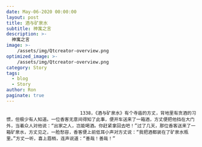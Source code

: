 ```yaml
---
date: May-06-2020 00:00:00
layout: post
title: 酒与矿泉水
subtitle: 神寓之言
description: >-
  神寓之言
image: >-
    /assets/img/Qtcreator-overview.png
optimized_image: >-
    /assets/img/Qtcreator-overview.png
category: Story
tags:
  - blog
  - Story
author: Ron
paginate: true
---
```


							　　1338，《酒与矿泉水》有个寺庙的方丈，背地里有贪酒的习惯，但极少有人知道。一位香客无意间得知了此事，便开车送来了一箱酒，方丈便把他挡在大门外，当着众人对他说：“出家之人，岂能喝酒。你赶紧拿回去吧！”过了几天，那位香客送来了一箱矿泉水，方丈见之，一脸愁容，香客便上前低耳小声对方丈说：“我把酒都装在了矿泉水瓶里。”方丈一听，喜上眉梢，连声说道：“善哉！善哉！”
							
							
						